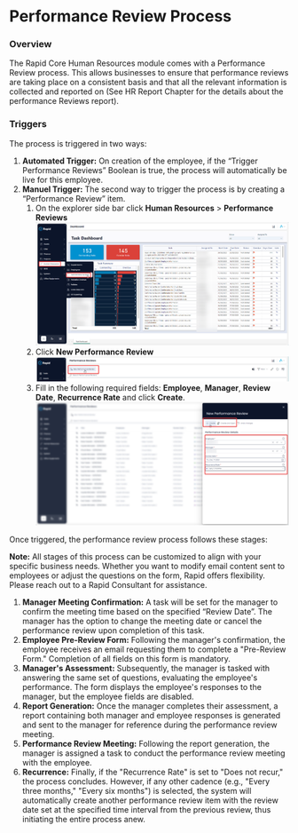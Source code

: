 # Performance Review Process

### Overview

The Rapid Core Human Resources module comes with a Performance Review process. This allows businesses to ensure that performance reviews are taking place on a consistent basis and that all the relevant information is collected and reported on (See HR Report Chapter for the details about the performance Reviews report).

### Triggers

The process is triggered in two ways:

1. **Automated Trigger:** On creation of the employee, if the “Trigger Performance Reviews” Boolean is true, the process will automatically be live for this employee.
2. **Manuel Trigger:** The second way to trigger the process is by creating a “Performance Review” item. 
    1. On the explorer side bar click **Human Resources** &gt; ****Performance Reviews**** ![image-1702529692518.png](./downloaded_image_1705285825360.png)
    2. Click ****New Performance Review**** ![image-1702529707258.png](./downloaded_image_1705285826378.png)
    3. Fill in the following required fields: **Employee**, **Manager**, **Review Date**, **Recurrence Rate** and click **Create**.  
        ![image-1702529747782.png](./downloaded_image_1705285827405.png)

Once triggered, the performance review process follows these stages:

**Note:** All stages of this process can be customized to align with your specific business needs. Whether you want to modify email content sent to employees or adjust the questions on the form, Rapid offers flexibility. Please reach out to a Rapid Consultant for assistance.

1. **Manager Meeting Confirmation:** A task will be set for the manager to confirm the meeting time based on the specified “Review Date”. The manager has the option to change the meeting date or cancel the performance review upon completion of this task.
2. **Employee Pre-Review Form:** Following the manager's confirmation, the employee receives an email requesting them to complete a "Pre-Review Form." Completion of all fields on this form is mandatory.
3. **Manager's Assessment:** Subsequently, the manager is tasked with answering the same set of questions, evaluating the employee's performance. The form displays the employee's responses to the manager, but the employee fields are disabled.
4. **Report Generation:** Once the manager completes their assessment, a report containing both manager and employee responses is generated and sent to the manager for reference during the performance review meeting.
5. **Performance Review Meeting:** Following the report generation, the manager is assigned a task to conduct the performance review meeting with the employee.
6. **Recurrence:** Finally, if the "Recurrence Rate" is set to "Does not recur," the process concludes. However, if any other cadence (e.g., "Every three months," "Every six months") is selected, the system will automatically create another performance review item with the review date set at the specified time interval from the previous review, thus initiating the entire process anew.